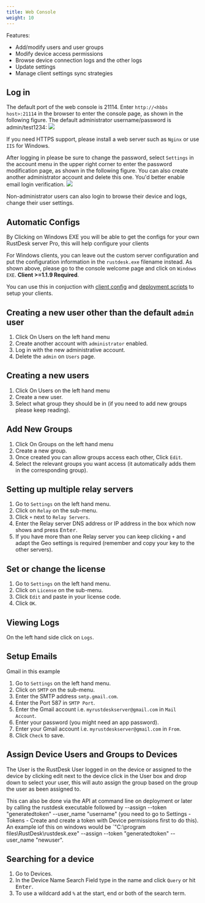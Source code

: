```yaml
---
title: Web Console
weight: 10
---
```


Features:

- Add/modify users and user groups
- Modify device access permissions
- Browse device connection logs and the other logs
- Update settings
- Manage client settings sync strategies

## Log in

The default port of the web console is 21114. Enter `http://<hbbs host>:21114` in the browser to enter the console page, as shown in the following figure. The default administrator username/password is admin/test1234:
![](/docs/en/self-host/rustdesk-server-pro/console/images/console-login.png)

If you need HTTPS support, please install a web server such as `Nginx` or use `IIS` for Windows.

After logging in please be sure to change the password, select `Settings` in the account menu in the upper right corner to enter the password modification page, as shown in the following figure. You can also create another administrator account and delete this one. You'd better enable email login verification.
<a name=console-home></a>
![](/docs/en/self-host/rustdesk-server-pro/console/images/console-home.png?v2)

Non-administrator users can also login to browse their device and logs, change their user settings.

## Automatic Configs
By Clicking on Windows EXE you will be able to get the configs for your own RustDesk server Pro, this will help configure your clients

For Windows clients, you can leave out the custom server configuration and put the configuration information in the `rustdesk.exe` filename instead. As shown above, please go to the console welcome page and click on `Windows EXE`. **Client >=1.1.9 Required**.

You can use this in conjuction with [client config](https://rustdesk.com/docs/en/self-host/client-configuration/) and [deployment scripts](https://rustdesk.com/docs/en/self-host/client-deployment/) to setup your clients.

## Creating a new user other than the default `admin` user
1. Click On Users on the left hand menu
2. Create another account with `administrator` enabled.
3. Log in with the new administrative account.
4. Delete the `admin` on `Users` page.

## Creating a new users
1. Click On Users on the left hand menu
2. Create a new user.
3. Select what group they should be in (if you need to add new groups please keep reading).

## Add New Groups
1. Click On Groups on the left hand menu
2. Create a new group.
3. Once created you can allow groups access each other, Click `Edit`.
4. Select the relevant groups you want access (it automatically adds them in the corresponding group).

## Setting up multiple relay servers
1. Go to `Settings` on the left hand menu.
2. Click on `Relay` on the sub-menu.
3. Click `+` next to `Relay Servers`.
4. Enter the Relay server DNS address or IP address in the box which now shows and press <kbd>Enter</kbd>.
5. If you have more than one Relay server you can keep clicking `+` and adapt the Geo settings is required (remember and copy your key to the other servers).

## Set or change the license
1. Go to `Settings` on the left hand menu.
2. Click on `License` on the sub-menu.
3. Click `Edit` and paste in your license code.
4. Click `OK`.

## Viewing Logs
On the left hand side click on `Logs`.

## Setup Emails
Gmail in this example

1. Go to `Settings` on the left hand menu.
2. Click on `SMTP` on the sub-menu.
3. Enter the SMTP address `smtp.gmail.com`.
4. Enter the Port 587 in `SMTP Port`.
5. Enter the Gmail account i.e. `myrustdeskserver@gmail.com` in `Mail Account`.
6. Enter your password (you might need an app password).
7. Enter your Gmail account i.e. `myrustdeskserver@gmail.com` in `From`.
8. Click `Check` to save.

## Assign Device Users and Groups to Devices
The User is the RustDesk User logged in on the device or assigned to the device by clicking edit next to the device click in the User box and drop down to select your user, this will auto assign the group based on the group the user as been assigned to.

This can also be done via the API at command line on deployment or later by calling the rustdesk executable followed by --assign --token "generatedtoken" --user_name "username" (you need to go to Settings - Tokens - Create and create a token with Device permissions first to do this). An example iof this on windows would be `"C:\program files\RustDesk\rustdesk.exe" --assign --token "generatedtoken" --user_name "newuser".

## Searching for a device
1. Go to Devices.
2. In the Device Name Search Field type in the name and click `Query` or hit <kbd>Enter</kbd>.
3. To use a wildcard add `%` at the start, end or both of the search term.
